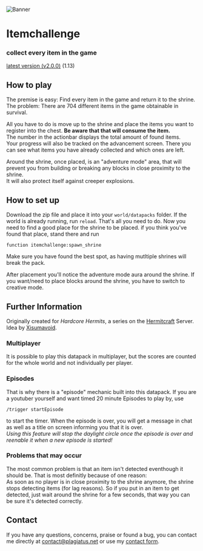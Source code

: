 ![Banner](https://raw.githubusercontent.com/Plagiatus/datapacks/master/itemchallenge/banner.png "Itemchallenge")

# Itemchallenge
### collect every item in the game

[latest version (v2.0.0)](https://github.com/Plagiatus/datapacks/raw/master/itemchallenge/itemchallenge_v2.0.0.zip) (1.13)

## How to play

The premise is easy: Find every item in the game and return it to the shrine.  
The problem: There are 704 different items in the game obtainable in survival.  

All you have to do is move up to the shrine and place the items you want to register into the chest. **Be aware that that will consume the item.**  
The number in the actionbar displays the total amount of found items.  
Your progress will also be tracked on the advancement screen. There you can see what items you have already collected and which ones are left.

Around the shrine, once placed, is an "adventure mode" area, that will prevent you from building or breaking any blocks in close proximity to the shrine.  
It will also protect itself against creeper explosions.

## How to set up

Download the zip file and place it into your `world/datapacks` folder. If the world is already running, run `reload`. That's all you need to do. Now you need to find a good place for the shrine to be placed.
if you think you've found that place, stand there and run

    function itemchallenge:spawn_shrine

Make sure you have found the best spot, as having mutltiple shrines will break the pack.

After placement you'll notice the adventure mode aura around the shrine. If you want/need to place blocks around the shrine, you have to switch to creative mode.


## Further Information

Originally created for *Hardcore Hermits*, a series on the [Hermitcraft](http://hermitcraft.com/) Server. Idea by [Xisumavoid](http://xisumavoid.com/).

### Multiplayer

It is possible to play this datapack in multiplayer, but the scores are counted for the whole world and not individually per player.

### Episodes  

That is why there is a "episode" mechanic built into this datapack. If you are a youtuber yourself and want timed 20 minute Episodes to play by, use 

    /trigger startEpisode

to start the timer. When the episode is over, you will get a message in chat as well as a title on screen informing you that it is over.  
*Using this feature will stop the daylight circle once the episode is over and reenable it when a new episode is started!*

### Problems that may occur

The most common problem is that an item isn't detected eventhough it should be. That is most definitly because of one reason:  
As soon as no player is in close proximity to the shrine anymore, the shrine stops detecting items (for lag reasons). So if you put in an item to get detected, just wait around the shrine for a few seconds,
that way you can be sure it's detected correctly.

## Contact

If you have any questions, concerns, praise or found a bug, you can contact me directly at [contact@plagiatus.net](mailto:contact@plagiatus.net) or use my [contact form](http://plagiatus.net/#contact).
